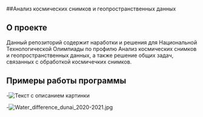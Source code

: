 ##Анализ космических снимков и геопространственных данных

## О проекте
Данный репозиторий содержит наработки и решения для  Национальной Технологической Олимпиады
по профилю Анализ космических снимков и геопространственных данных, а также решение общих задач, связанных с обработкой космичечких снимков.

## Примеры работы программы

-<image src="/Water_difference_dunai_2020-2021.jpg" alt="Текст с описанием картинки">

-![Water_difference_dunai_2020-2021.jpg](images%2FWater_difference_dunai_2020-2021.jpg)
